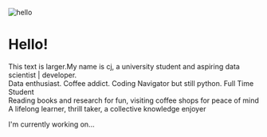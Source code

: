 ![hello](https://github.com/Nastymochi/Nastymochi/assets/138005331/14690180-3fab-450e-9742-a156f672aefe) 
# Hello! 
This text is larger.My name is cj, a university student and aspiring data scientist | developer.<br> 
Data enthusiast. Coffee addict. Coding Navigator but still python. Full Time Student <br> 
Reading books and research for fun, visiting coffee shops for peace of mind <br> 
A lifelong learner, thrill taker, a collective knowledge enjoyer





 
 I'm currently working on... 


